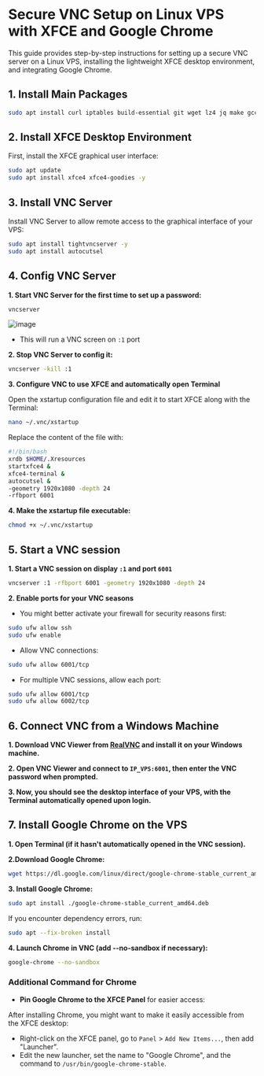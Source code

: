 # Secure VNC Setup on Linux VPS with XFCE and Google Chrome
This guide provides step-by-step instructions for setting up a secure VNC server on a Linux VPS, installing the lightweight XFCE desktop environment, and integrating Google Chrome.

## 1. Install Main Packages
```bash
sudo apt install curl iptables build-essential git wget lz4 jq make gcc nano automake autoconf tmux htop nvme-cli libasound2 libgbm1 pkg-config libssl-dev libleveldb-dev tar clang bsdmainutils ncdu unzip libleveldb-dev  -y
```
## 2. Install XFCE Desktop Environment
First, install the XFCE graphical user interface:
```bash
sudo apt update
sudo apt install xfce4 xfce4-goodies -y
```

## 3. Install VNC Server
Install VNC Server to allow remote access to the graphical interface of your VPS:
```bash
sudo apt install tightvncserver -y
sudo apt install autocutsel
```

## 4. Config VNC Server
**1. Start VNC Server for the first time to set up a password:**
```bash
vncserver
```
![image](https://github.com/user-attachments/assets/ddf556d3-2007-41ed-b9ba-4608da837d99)

* This will run a VNC screen on `:1` port

**2. Stop VNC Server to config it:**
```bash
vncserver -kill :1
```

**3. Configure VNC to use XFCE and automatically open Terminal**

Open the xstartup configuration file and edit it to start XFCE along with the Terminal:
```bash
nano ~/.vnc/xstartup
```

Replace the content of the file with:
```bash
#!/bin/bash
xrdb $HOME/.Xresources
startxfce4 &
xfce4-terminal &
autocutsel &
-geometry 1920x1080 -depth 24
-rfbport 6001
```

**4. Make the xstartup file executable:**
```bash
chmod +x ~/.vnc/xstartup
```

## 5. Start a VNC session
**1. Start a VNC session on display `:1` and port `6001`**
```bash
vncserver :1 -rfbport 6001 -geometry 1920x1080 -depth 24
```

**2. Enable ports for your VNC seasons**

* You might better activate your firewall for security reasons first:
```bash
sudo ufw allow ssh
sudo ufw enable
```

* Allow VNC connections:
```bash
sudo ufw allow 6001/tcp
```

* For multiple VNC sessions, allow each port:
```bash
sudo ufw allow 6001/tcp
sudo ufw allow 6002/tcp
```

## 6. Connect VNC from a Windows Machine
**1. Download VNC Viewer from [RealVNC](https://www.realvnc.com/en/connect/download/viewer/) and install it on your Windows machine.**

**2. Open VNC Viewer and connect to `IP_VPS:6001`, then enter the VNC password when prompted.**

**3. Now, you should see the desktop interface of your VPS, with the Terminal automatically opened upon login.**

## 7. Install Google Chrome on the VPS
**1. Open Terminal (if it hasn't automatically opened in the VNC session).**

**2.Download Google Chrome:**
```bash
wget https://dl.google.com/linux/direct/google-chrome-stable_current_amd64.deb
```

**3. Install Google Chrome:**
```bash
sudo apt install ./google-chrome-stable_current_amd64.deb
```

If you encounter dependency errors, run:
```bash
sudo apt --fix-broken install
```

**4. Launch Chrome in VNC (add --no-sandbox if necessary):**
```bash
google-chrome --no-sandbox
```

### Additional Command for Chrome
* **Pin Google Chrome to the XFCE Panel** for easier access:

After installing Chrome, you might want to make it easily accessible from the XFCE desktop:
 * Right-click on the XFCE panel, go to `Panel` > `Add New Items...`, then add "Launcher".
 * Edit the new launcher, set the name to "Google Chrome", and the command to `/usr/bin/google-chrome-stable`.

